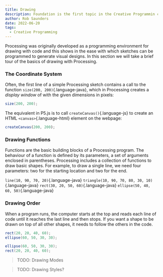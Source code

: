 ```yaml
---
title: Drawing
description: Foundation is the first topic in the Creative Programmin course.
author: Rob Saunders
date: 2022-06-20
tags:
  - Creative Programming
---
```


Processing was originally developed as a programming environment for drawing with code and this shows in the ease with which sketches can be programmed to generate visual designs. In this section we will take a brief tour of the basics of drawing with Processing.

### The Coordinate System
Often, the first line of a simple Processing sketch contains a call to the function `size(200, 200)`{.language-java}, which in Processing creates a _display window_ of with the given dimensions in pixels:  
```java
size(200, 200);
```

The equivalent in P5.js is to call `createCanvas()`{.language-js} to create an HTML `<canvas>`{.language-html} element on the webpage:
```js
createCanvas(200, 200);
```

### Drawing Functions
Functions are the basic building blocks of a Processing program. The behaviour of a function is defined by its parameters, a set of arguments enclosed in parentheses. Processing includes a collection of functions to draw basic shapes. For example, to draw a single line, we need four parameters: two for the starting location and two for the end.

<span id="line_sketch_container"></span> `line(10, 90, 70, 20)`{.language-java}
<span id="triangle_sketch_container"></span> `triangle(10, 90, 70, 80, 30, 10)`{.language-java}
<span id="rect_sketch_container"></span> `rect(30, 20, 50, 60)`{.language-java}
<span id="ellipse_sketch_container"></span> `ellipse(50, 40, 60, 50)`{.language-java}

<script>
  new p5( (p) => { p.setup = function() { p.createCanvas(100, 100); p.background(223); p.line(10, 90, 70, 20); }; }, "line_sketch_container");
  new p5( (p) => { p.setup = function() { p.createCanvas(100, 100); p.background(223); p.triangle(10, 90, 70, 80, 30, 10); }; }, "triangle_sketch_container");
  new p5( (p) => { p.setup = function() { p.createCanvas(100, 100); p.background(223); p.rect(30, 20, 50, 60); }; }, "rect_sketch_container");
  new p5( (p) => { p.setup = function() { p.createCanvas(100, 100); p.background(223); p.ellipse(50, 40, 60, 50); }, "ellipse_sketch_container");
</script>

### Drawing Order
When a program runs, the computer starts at the top and reads each line of code until it reaches the last line and then stops. If you want a shape to be drawn on top of all other shapes, it needs to follow the others in the code.

```java
rect(20, 20, 40, 60);
ellipse(60, 50, 30, 30);
```

<div id="order_sketch1_container"></div>
<script>
  const order_sketch1 = p => {
    p.setup = function() {
      p.createCanvas(100, 100);
      p.background(255 - 32);
      p.rect(20, 20, 40, 60);
      p.ellipse(60, 50, 30, 30);
    };
  };
  new p5(order_sketch1, "order_sketch1_container");
</script>

```java
ellipse(60, 50, 30, 30);
rect(20, 20, 40, 60);
```

<div id="order_sketch2_container"></div>
<script>
  const order_sketch2 = p => {
    p.setup = function() {
      p.createCanvas(100, 100);
      p.background(255 - 32);
      p.ellipse(60, 50, 30, 30);
      p.rect(20, 20, 40, 60);
    };
  };
  new p5(order_sketch2, "order_sketch2_container");
</script>

> TODO: Drawing Modes

> TODO: Drawing Styles?
